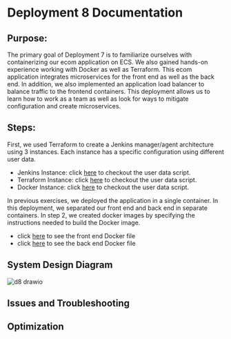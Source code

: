 # Deployment 8 Documentation 

## Purpose:
The primary goal of Deployment 7 is to familiarize ourselves with containerizing our ecom application on ECS. We also gained hands-on experience working with Docker as well as Terraform. This ecom application integrates microservices for the front end as well as the back end. In addition, we also implemented an application load balancer to balance traffic to the frontend containers. This deployment allows us to learn how to work as a team as well as look for ways to mitigate configuration and create microservices.


## Steps:
First, we used Terraform to create a Jenkins manager/agent architecture using 3 instances. Each instance has a specific configuration using different user data.
 - Jenkins Instance: click [here](https://github.com/DarrielleEvans/deployment8/blob/main/first-infrastucture/deployjenkins.sh) to checkout the user data script.
 - Terraform Instance: click [here](https://github.com/DarrielleEvans/deployment8/blob/main/first-infrastucture/deployterraform.sh) to checkout the user data script.
 - Docker Instance: click [here](https://github.com/DarrielleEvans/deployment8/blob/main/first-infrastucture/deploydocker.sh) to checkout the user data script.

In previous exercises, we deployed the application in a single container. In this deployment, we separated our front end and back end in separate containers. In step 2, we created docker images by specifying the instructions needed to build the Docker image.
- click [here](https://github.com/DarrielleEvans/deployment8/blob/main/frontend/Dockerfile) to see the front end Docker file
- click [here](https://github.com/DarrielleEvans/deployment8/blob/main/backend/Dockerfile) to see the back end Docker file






## System Design Diagram
![d8 drawio](https://github.com/DarrielleEvans/deployment8/assets/89504317/8b964f44-6ce7-4a43-aa2f-b43299f11ead)


## Issues and Troubleshooting


## Optimization

